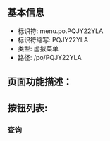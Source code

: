 
## 基本信息

- 标识符: menu.po.PQJY22YLA
- 标识符缩写: PQJY22YLA
- 类型: 虚拟菜单
- 路径: /po/PQJY22YLA

## 页面功能描述：





## 按钮列表:


### 查询


